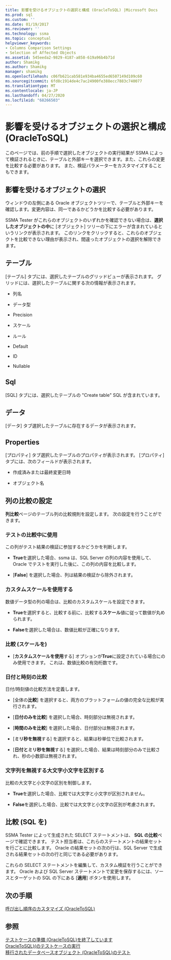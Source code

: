 ```yaml
---
title: 影響を受けるオブジェクトの選択と構成 (OracleToSQL) |Microsoft Docs
ms.prod: sql
ms.custom: ''
ms.date: 01/19/2017
ms.reviewer: ''
ms.technology: ssma
ms.topic: conceptual
helpviewer_keywords:
- Columns Comparison Settings
- Selection of Affected Objects
ms.assetid: 545eeda2-9829-4187-a858-619a96b4b71d
author: Shamikg
ms.author: Shamikg
manager: shamikg
ms.openlocfilehash: c06fb621cab581e934ba4655ed6507149d109c60
ms.sourcegitcommit: 6fd8c1914de4c7ac24900fe388ecc7883c740077
ms.translationtype: MT
ms.contentlocale: ja-JP
ms.lasthandoff: 04/27/2020
ms.locfileid: "68266503"
---
```

# <a name="selecting-and-configuring-affected-objects-oracletosql"></a>影響を受けるオブジェクトの選択と構成 (OracleToSQL)
このページでは、前の手順で選択したオブジェクトの実行結果が SSMA によって検証されるときに、テーブルと外部キーを選択できます。また、これらの変更を比較する必要があります。 また、検証パラメーターをカスタマイズすることもできます。  
  
## <a name="selection-of-affected-objects"></a>影響を受けるオブジェクトの選択  
ウィンドウの左側にある Oracle オブジェクトツリーで、テーブルと外部キーを確認します。変更内容は、同一であるかどうかを比較する必要があります。  
  
SSMA Tester がこれらのオブジェクトのいずれかを確認できない場合は、**選択したオブジェクトの中**に [オブジェクト] ツリーの下にエラーが含まれているというリンクが表示されます。 このリンクをクリックすると、これらのオブジェクトを比較できない理由が表示され、間違ったオブジェクトの選択を解除できます。  
  
## <a name="table"></a>テーブル  
[テーブル] タブには、選択したテーブルのグリッドビューが表示されます。 グリッドには、選択したテーブルに関する次の情報が表示されます。  
  
-   列名  
  
-   データ型  
  
-   Precision  
  
-   スケール  
  
-   ルール  
  
-   Default  
  
-   ID  
  
-   Nullable  
  
## <a name="sql"></a>Sql  
[SQL] タブには、選択したテーブルの "Create table" SQL が含まれています。  
  
## <a name="data"></a>データ  
[データ] タブ選択したテーブルに存在するデータが表示されます。  
  
## <a name="properties"></a>Properties  
[プロパティ] タブ選択したテーブルのプロパティが表示されます。 [プロパティ] タブには、次のフィールドが表示されます。  
  
-   作成済みまたは最終変更日時  
  
-   オブジェクト名  
  
## <a name="columns-comparison-settings"></a>列の比較の設定  
**列比較**ページのテーブル列の比較規則を設定します。 次の設定を行うことができます。  
  
### <a name="use-during-test-comparisons"></a>テストの比較中に使用  
この列がテスト結果の検証に参加するかどうかを判断します。  
  
-   **True**を選択した場合、ssma は、SQL Server の列の内容を使用して、Oracle でテストを実行した後に、この列の内容を比較します。 
  
-   [**False**] を選択した場合、列は結果の検証から除外されます。  
  
### <a name="use-custom-scale"></a>カスタムスケールを使用する  
数値データ型の列の場合は、比較のカスタムスケールを設定できます。  
  
-   **True**を選択すると、比較する前に、比較する**スケール**値に従って数値が丸められます。  
  
-   **False**を選択した場合は、数値比較が正確になります。  
  
### <a name="comparing-scale"></a>比較 (スケールを)  
  
-   [**カスタムスケールを使用**する] オプションが**True**に設定されている場合にのみ使用できます。 これは、数値比較の有効桁数です。  
  
### <a name="date-time-comparing"></a>日付と時刻の比較  
日付/時刻値の比較方法を定義します。  
  
-   [全体の**比較**] を選択すると、両方のプラットフォームの値の完全な比較が実行されます。  
  
-   [**日付のみを比較**] を選択した場合、時刻部分は無視されます。  
  
-   [**時間のみを比較**] を選択した場合、日付部分は無視されます。  
  
-   [**ミリ秒を無視**する] を選択すると、結果は秒単位で比較されます。  
  
-   [**日付とミリ秒を無視**する] を選択した場合、結果は時刻部分のみで比較され、秒の小数部は無視されます。  
  
### <a name="ignore-strings-case"></a>文字列を無視する大文字小文字を区別する  
比較の大文字と小文字の区別を制御します。  
  
-   **True**を選択した場合、比較では大文字と小文字が区別されません。  
  
-   **False**を選択した場合、比較では大文字と小文字の区別が考慮されます。  
  
## <a name="comparing-sql"></a>比較 (SQL を)  
SSMA Tester によって生成された SELECT ステートメントは、 **SQL の比較**ページで確認できます。 テスト担当者は、これらのステートメントの結果セットを行ごとに比較します。 Oracle の結果セットの次の行は、SQL Server で生成される結果セットの次の行と同じである必要があります。
  
これらの SELECT ステートメントを編集して、カスタム検証を行うことができます。 Oracle および SQL Server ステートメントで変更を保存するには、ソースとターゲットの SQL の下にある [**適用**] ボタンを使用します。  
  
## <a name="next-step"></a>次の手順  
[呼び出し順序のカスタマイズ &#40;OracleToSQL&#41;](../../ssma/oracle/customizing-calls-order-oracletosql.md)  
  
## <a name="see-also"></a>参照  
[テストケースの準備 &#40;OracleToSQL&#41;を終了しています](../../ssma/oracle/finishing-test-case-preparation-oracletosql.md)  
[OracleToSQL&#41;&#40;のテストケースの実行](../../ssma/oracle/running-test-cases-oracletosql.md)  
[移行されたデータベースオブジェクト &#40;OracleToSQL&#41;のテスト](../../ssma/oracle/testing-migrated-database-objects-oracletosql.md)  
  
